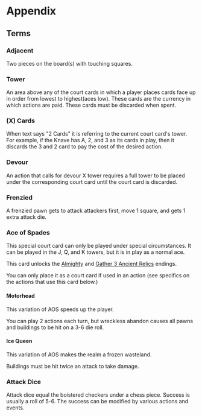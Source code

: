 # Appendix

## Terms

### Adjacent

Two pieces on the board(s) with touching squares.

### Tower

An area above any of the court cards in which a player places cards face up in order from lowest to highest(aces low). These cards are the currency in which actions are paid. These cards must be discarded when spent.

### (X) Cards

When text says "2 Cards" it is referring to the current court card's tower. For example, if the Knave has A, 2, and 3 as its cards in play, then it discards the 3 and 2 card to pay the cost of the desired action.

### Devour

An action that calls for devour X tower requires a full tower to be placed under the corresponding court card until the court card is discarded.

### Frenzied

A frenzied pawn gets to attack attackers first, move 1 square, and gets 1 extra attack die.

### Ace of Spades

This special court card can only be played under special circumstances. It can be played in the J, Q, and K towers, but it is in play as a normal ace.

This card unlocks the [Almighty](/rules/?id=almighty) and [Gather 3 Ancient Relics](/rules/?id=gather-3-ancient-relics) endings.

You can only place it as a court card if used in an action (see specifics on the actions that use this card below.)

#### Motorhead

This variation of AOS speeds up the player.

You can play 2 actions each turn, but wreckless abandon causes all pawns and buildings to be hit on a 3-6 die roll.

#### Ice Queen

This variation of AOS makes the realm a frozen wasteland.

Buildings must be hit twice an attack to take damage.

### Attack Dice

Attack dice equal the boistered checkers under a chess piece. Success is usually a roll of 5-6. The success can be modified by various actions and events.
